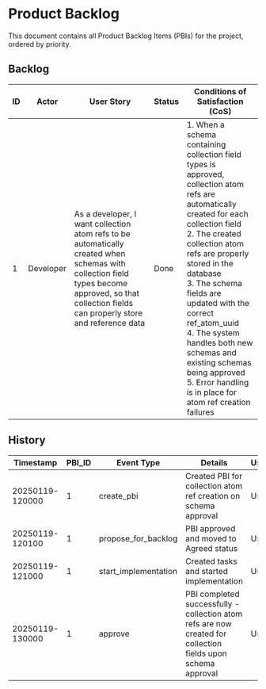 # Product Backlog

This document contains all Product Backlog Items (PBIs) for the project, ordered by priority.

## Backlog

| ID | Actor | User Story | Status | Conditions of Satisfaction (CoS) |
|----|-------|------------|--------|----------------------------------|
| 1 | Developer | As a developer, I want collection atom refs to be automatically created when schemas with collection field types become approved, so that collection fields can properly store and reference data | Done | 1. When a schema containing collection field types is approved, collection atom refs are automatically created for each collection field<br>2. The created collection atom refs are properly stored in the database<br>3. The schema fields are updated with the correct ref_atom_uuid<br>4. The system handles both new schemas and existing schemas being approved<br>5. Error handling is in place for atom ref creation failures |

## History

| Timestamp | PBI_ID | Event Type | Details | User |
|-----------|--------|------------|---------|------|
| 20250119-120000 | 1 | create_pbi | Created PBI for collection atom ref creation on schema approval | User |
| 20250119-120100 | 1 | propose_for_backlog | PBI approved and moved to Agreed status | User |
| 20250119-121000 | 1 | start_implementation | Created tasks and started implementation | User |
| 20250119-130000 | 1 | approve | PBI completed successfully - collection atom refs are now created for collection fields upon schema approval | User |
